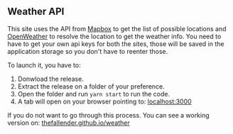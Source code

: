## Weather API

This site uses the API from [Mapbox](https://www.mapbox.com/) to get the list of possible locations and [OpenWeather](https://openweathermap.org/) to resolve the location to get the weather info. You need to have to get your own api keys for both the sites, those will be saved in the application storage so you don't have to reenter those.

To launch it, you have to:
1. Donwload the release.
2. Extract the release on a folder of your preference.
3. Open the folder and run `yarn start` to run the code.
4. A tab will open on your browser pointing to: [localhost:3000](http://localhost:3000)

If you do not want to go through this process. You can see a working version on:
[thefallender.github.io/weather](https://thefallender.github.io/weather)

